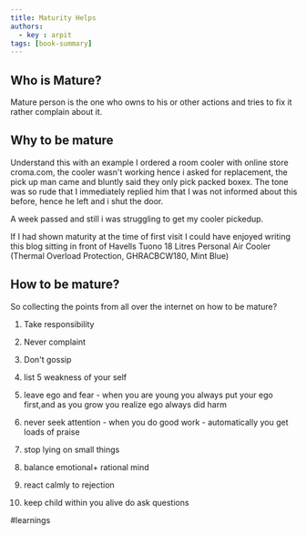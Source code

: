 ```yaml
---
title: Maturity Helps
authors:
  - key : arpit
tags: [book-summary]
---
```


## Who is Mature?

Mature person is the one who owns to his or other actions and tries to fix it rather complain about it.

## Why to be mature
Understand this with an example 
I ordered a room cooler with online store croma.com, the cooler wasn't working hence i asked for replacement, the pick up man came and bluntly said they only pick packed boxex. 
The tone was so rude that I immediately replied him that I was not informed about this before, hence he left and i shut the door.

A week passed and still i was struggling to get my cooler pickedup.

If I had shown maturity at the time of first visit I could have enjoyed writing this blog sitting in front of Havells Tuono 18 Litres Personal Air Cooler (Thermal Overload Protection, GHRACBCW180, Mint Blue) 

## How to be mature?

So collecting the points from all over the internet on how to be mature?

1. Take responsibility
2. Never complaint
3. Don't gossip
4. list 5 weakness of your self 
5. leave ego and fear - when you are young you always put your ego first,and as you grow you realize ego always did harm

6. never seek attention - when you do good work - automatically you get loads of praise
7. stop lying on small things
8. balance emotional+ rational mind
9. react calmly to rejection
10. keep child within you alive do ask questions 

#learnings 